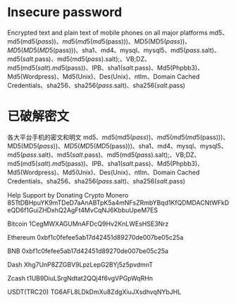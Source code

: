 # Insecure password
Encrypted text and plain text of mobile phones on all major platforms
md5、md5(md5($pass))、md5(md5(md5($pass)))、MD5(MD5($pass))、MD5(MD5(MD5($pass)))、sha1、md4、mysql、mysql5、md5($pass.$salt)、md5($salt.$pass)、md5(md5($pass).$salt);、VB;DZ、md5(md5($salt).md5($pass))、IPB、sha1($salt.$pass)、Md5(Phpbb3)、Md5(Wordpress)、Md5(Unix)、Des(Unix)、ntlm、Domain Cached Credentials、sha256、sha256($pass.$salt)、sha256($salt.$pass)


# 已破解密文
各大平台手机的密文和明文
md5、md5(md5($pass))、md5(md5(md5($pass)))、MD5(MD5($pass))、MD5(MD5(MD5($pass)))、sha1、md4、mysql、mysql5、md5($pass.$salt)、md5($salt.$pass)、md5(md5($pass).$salt);、VB;DZ、md5(md5($salt).md5($pass))、IPB、sha1($salt.$pass)、Md5(Phpbb3)、Md5(Wordpress)、Md5(Unix)、Des(Unix)、ntlm、Domain Cached Credentials、sha256、sha256($pass.$salt)、sha256($salt.$pass)

Help Support  by Donating Crypto
Monero
85TtDBHpuYK9mTDeD7aAnABTpK5a4mNFsZRmbYBqd1KfQDMDACNtWFkDeQD6f1GuiZHDxhQ2AgFt4MvCqNJ6KbbuUpeM7ES

Bitcoin
1CegMWXAGUMnAFDcQ9Hv2KnLWEsHSE3Nrz

Ethereum
0xbf1c0fefee5ab17d42451d89270de007be05c25a

BNB
0xbf1c0fefee5ab17d42451d89270de007be05c25a

Dash
Xhg7UnP8ZZGBV9LpzLepG2BYj5z5pvdmnT

Zcash
t1UB9DiuLSrgNdtat2QQj4f6vgVPGpWqRHn

USDT(TRC20)
TG6AFL8LDkDmXu8ZdgXiuJXsdhvqNYbJHL
